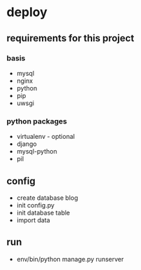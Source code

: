 # deploy  

## requirements for this project 
### basis
* mysql
* nginx
* python
* pip
* uwsgi

### python packages
* virtualenv - optional
* django
* mysql-python
* pil

## config
* create database blog
* init config.py
* init database table
* import data

## run 
* env/bin/python manage.py runserver
